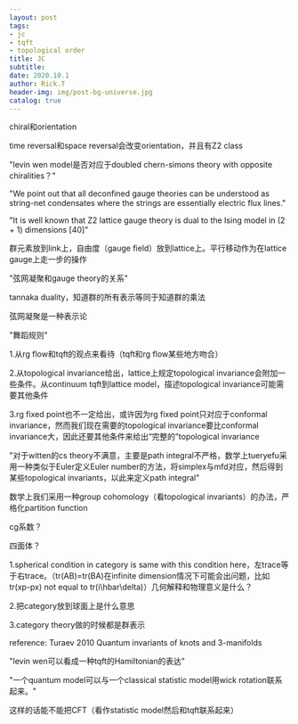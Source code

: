 ```yaml
---
layout: post
tags: 
- jc
- tqft
- topological order
title: JC
subtitle: 
date: 2020.10.1
author: Rick.T
header-img: img/post-bg-universe.jpg
catalog: true
---
```


chiral和orientation

time reversal和space reversal会改变orientation，并且有Z2 class

"levin wen model是否对应于doubled chern-simons theory with opposite chiralities？"

"We point out that all deconfined gauge theories can be understood as string-net condensates where the strings are essentially electric flux lines."

"It is well known that Z2 lattice gauge theory is dual to the Ising model in (2 + 1) dimensions [40]"

群元素放到link上，自由度（gauge field）放到lattice上。平行移动作为在lattice gauge上走一步的操作

"弦网凝聚和gauge theory的关系"

tannaka duality，知道群的所有表示等同于知道群的乘法

弦网凝聚是一种表示论

"舞蹈规则"

1.从rg flow和tqft的观点来看待（tqft和rg flow某些地方吻合）

2.从topological invariance给出，lattice上规定topological invariance会附加一些条件。从continuum tqft到lattice model，描述topological invariance可能需要其他条件

3.rg fixed point也不一定给出，或许因为rg fixed point只对应于conformal invariance，然而我们现在需要的topological invariance要比conformal invariance大，因此还要其他条件来给出“完整的”topological invariance

"对于witten的cs theory不满意，主要是path integral不严格，数学上tueryefu采用一种类似于Euler定义Euler number的方法，将simplex与mfd对应，然后得到某些topological invariants，以此来定义path integral"

数学上我们采用一种group cohomology（看topological invariants）的办法，严格化partition function

cg系数？

四面体？

1.spherical condition in category is same with this condition here，左trace等于右trace。（tr(AB)=tr(BA)在infinite dimension情况下可能会出问题，比如tr(xp-px) not equal to tr(i\hbar\delta)）几何解释和物理意义是什么？

2.把category放到球面上是什么意思

3.category theory做的时候都是群表示

reference: Turaev 2010 Quantum invariants of knots and 3-manifolds

"levin wen可以看成一种tqft的Hamiltonian的表达"

"一个quantum model可以与一个classical statistic model用wick rotation联系起来。"

这样的话能不能把CFT（看作statistic model然后和tqft联系起来）
